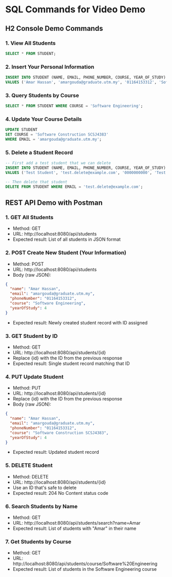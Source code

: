 # SQL Commands for Video Demo

## H2 Console Demo Commands

### 1. View All Students
```sql
SELECT * FROM STUDENT;
```

### 2. Insert Your Personal Information
```sql
INSERT INTO STUDENT (NAME, EMAIL, PHONE_NUMBER, COURSE, YEAR_OF_STUDY) 
VALUES ('Amar Hassan', 'amargouda@graduate.utm.my', '01164153312', 'Software Engineering', 4);
```

### 3. Query Students by Course
```sql
SELECT * FROM STUDENT WHERE COURSE = 'Software Engineering';
```

### 4. Update Your Course Details
```sql
UPDATE STUDENT 
SET COURSE = 'Software Construction SCSJ4383' 
WHERE EMAIL = 'amargouda@graduate.utm.my';
```

### 5. Delete a Student Record
```sql
-- First add a test student that we can delete
INSERT INTO STUDENT (NAME, EMAIL, PHONE_NUMBER, COURSE, YEAR_OF_STUDY) 
VALUES ('Test Student', 'test.delete@example.com', '0000000000', 'Test Course', 1);

-- Then delete that student
DELETE FROM STUDENT WHERE EMAIL = 'test.delete@example.com';
```

## REST API Demo with Postman

### 1. GET All Students
- Method: GET
- URL: http://localhost:8080/api/students
- Expected result: List of all students in JSON format

### 2. POST Create New Student (Your Information)
- Method: POST
- URL: http://localhost:8080/api/students
- Body (raw JSON):
```json
{
  "name": "Amar Hassan",
  "email": "amargouda@graduate.utm.my",
  "phoneNumber": "01164153312",
  "course": "Software Engineering",
  "yearOfStudy": 4
}
```
- Expected result: Newly created student record with ID assigned

### 3. GET Student by ID
- Method: GET
- URL: http://localhost:8080/api/students/{id}
- Replace {id} with the ID from the previous response
- Expected result: Single student record matching that ID

### 4. PUT Update Student
- Method: PUT
- URL: http://localhost:8080/api/students/{id}
- Replace {id} with the ID from the previous response
- Body (raw JSON):
```json
{
  "name": "Amar Hassan",
  "email": "amargouda@graduate.utm.my",
  "phoneNumber": "01164153312",
  "course": "Software Construction SCSJ4383",
  "yearOfStudy": 4
}
```
- Expected result: Updated student record

### 5. DELETE Student
- Method: DELETE
- URL: http://localhost:8080/api/students/{id}
- Use an ID that's safe to delete
- Expected result: 204 No Content status code

### 6. Search Students by Name
- Method: GET
- URL: http://localhost:8080/api/students/search?name=Amar
- Expected result: List of students with "Amar" in their name

### 7. Get Students by Course
- Method: GET
- URL: http://localhost:8080/api/students/course/Software%20Engineering
- Expected result: List of students in the Software Engineering course
